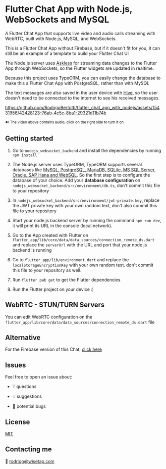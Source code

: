 # Flutter Chat App with Node.js, WebSockets and MySQL

A Flutter Chat App that supports live video and audio calls
streaming with WebRTC, built with Node.js, MySQL, and WebSockets.

This is a Flutter Chat App without Firebase, but if it doesn't fit for you,
it can still be an example of a template to build your Flutter Chat UI

The Node.js server uses [Askless](https://github.com/RodrigoBertotti/askless-flutter-client) 
for streaming data changes to the Flutter App
through WebSockets, 
so the Flutter widgets are updated in realtime.

Because this project uses TypeORM, you can easily change the database to make this
a Flutter Chat App with PostgreSQL, rather than with MySQL

The text messages are also saved in the user device with [Hive](https://pub.dev/packages/hive), 
so the user doesn't need to be connected to the internet to see his received messages.

https://github.com/RodrigoBertotti/flutter_chat_app_with_nodejs/assets/15431956/42428123-76ab-4c5c-8ba1-29321d11b74b

<sup> 🔊 The video above contains audio, click on the right side to turn it on</sup>

## Getting started

1. Go to `nodejs_websocket_backend` and install the dependencies by running `npm install`

2. The Node.js server uses TypeORM, TypeORM supports several databases like [MySQL, PostgreSQL, MariaDB, SQLite, MS SQL Server, Oracle, SAP Hana and WebSQL](https://www.tutorialspoint.com/typeorm/typeorm_quick_guide.htm#:~:text=TypeORM%20supports%20multiple%20databases%20like,functionality%20is%20RDBMS%2Dspecific%20concepts.).
   So the first step is to configure the database of your choice. Add your **database configuration** on `nodejs_websocket_backend/src/environment/db.ts`,
don't commit this file to your repository

3. In `nodejs_websocket_backend/src/environment/jwt-private.key`, replace the JWT private key with your own random text,
don't also commit this file to your repository

4. Start your node.js backend server by running the command `npm run dev`,
it will print its URL in the console (local network).

5. Go to the App created with Flutter on `flutter_app/lib/core/data/data_sources/connection_remote_ds.dart`
   and replace the `serverUrl` with the URL and port that your node.js backend is running

6. Go to `flutter_app/lib/environment.dart` and replace the `localStorageEncryptionKey` with your own random text.
don't commit this file to your repository as well.

7. Run `flutter pub get` to get the Flutter dependencies

8. Run the Flutter project on your device :) 

## WebRTC - STUN/TURN Servers

You can edit WebRTC configuration on the `flutter_app/lib/core/data/data_sources/connection_remote_ds.dart` file

## Alternative

For the Firebase version of this Chat, [click here](https://github.com/RodrigoBertotti/flutter_group_chat_app_with_firebase)

## Issues

Feel free to open an issue about:

- :grey_question: questions

- :bulb: suggestions

- :ant: potential bugs

## License

[MIT](LICENSE)

## Contacting me

📧 rodrigo@wisetap.com
